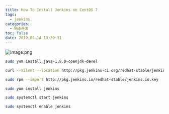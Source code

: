 ```yaml
---
title: How To Install Jenkins on CentOS 7
tags:
  - jenkins
categories:
  - Web开发
toc: false
date: 2019-08-14 13:39:31
---
```


![image.png](http://blogimage.houjiyi.com/FqxHz-9hRWp535eOZdqOoFW0ysEz)

```bash
sudo yum install java-1.8.0-openjdk-devel

curl --silent --location http://pkg.jenkins-ci.org/redhat-stable/jenkins.repo | sudo tee /etc/yum.repos.d/jenkins.repo

sudo rpm --import http://pkg.jenkins.io/redhat-stable/jenkins.io.key

sudo yum install jenkins

sudo systemctl start jenkins

sudo systemctl enable jenkins

```
